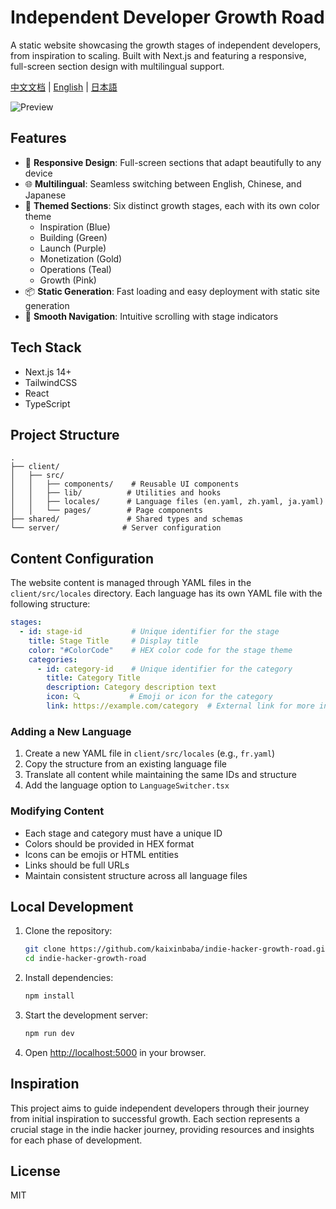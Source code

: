 # Independent Developer Growth Road

A static website showcasing the growth stages of independent developers, from inspiration to scaling. Built with Next.js and featuring a responsive, full-screen section design with multilingual support.

[中文文档](README.zh-CN.md) | [English](README.md) | [日本語](README.ja.md)

![Preview](preview.png)

## Features

- 📱 **Responsive Design**: Full-screen sections that adapt beautifully to any device
- 🌐 **Multilingual**: Seamless switching between English, Chinese, and Japanese
- 🎨 **Themed Sections**: Six distinct growth stages, each with its own color theme
  - Inspiration (Blue)
  - Building (Green)
  - Launch (Purple)
  - Monetization (Gold)
  - Operations (Teal)
  - Growth (Pink)
- 📦 **Static Generation**: Fast loading and easy deployment with static site generation
- 🔄 **Smooth Navigation**: Intuitive scrolling with stage indicators

## Tech Stack

- Next.js 14+
- TailwindCSS
- React
- TypeScript

## Project Structure

```
.
├── client/
│   ├── src/
│   │   ├── components/    # Reusable UI components
│   │   ├── lib/          # Utilities and hooks
│   │   ├── locales/      # Language files (en.yaml, zh.yaml, ja.yaml)
│   │   └── pages/        # Page components
├── shared/               # Shared types and schemas
└── server/              # Server configuration
```

## Content Configuration

The website content is managed through YAML files in the `client/src/locales` directory. Each language has its own YAML file with the following structure:

```yaml
stages:
  - id: stage-id           # Unique identifier for the stage
    title: Stage Title     # Display title
    color: "#ColorCode"    # HEX color code for the stage theme
    categories:
      - id: category-id    # Unique identifier for the category
        title: Category Title
        description: Category description text
        icon: 🔍           # Emoji or icon for the category
        link: https://example.com/category  # External link for more information
```

### Adding a New Language

1. Create a new YAML file in `client/src/locales` (e.g., `fr.yaml`)
2. Copy the structure from an existing language file
3. Translate all content while maintaining the same IDs and structure
4. Add the language option to `LanguageSwitcher.tsx`

### Modifying Content

- Each stage and category must have a unique ID
- Colors should be provided in HEX format
- Icons can be emojis or HTML entities
- Links should be full URLs
- Maintain consistent structure across all language files

## Local Development

1. Clone the repository:
   ```bash
   git clone https://github.com/kaixinbaba/indie-hacker-growth-road.git
   cd indie-hacker-growth-road
   ```

2. Install dependencies:
   ```bash
   npm install
   ```

3. Start the development server:
   ```bash
   npm run dev
   ```

4. Open [http://localhost:5000](http://localhost:5000) in your browser.

## Inspiration

This project aims to guide independent developers through their journey from initial inspiration to successful growth. Each section represents a crucial stage in the indie hacker journey, providing resources and insights for each phase of development.

## License

MIT